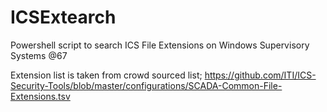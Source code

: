 # ICSExtearch
Powershell script to search ICS File Extensions on Windows Supervisory Systems
@67

Extension list is taken from crowd sourced list;
https://github.com/ITI/ICS-Security-Tools/blob/master/configurations/SCADA-Common-File-Extensions.tsv
